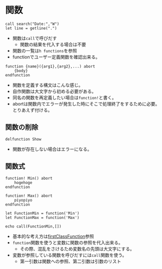 # 関数
```vim
call search("Date:","W")
let line = getline(".")
```
* 関数は`call`で呼びだす
    * 関数の結果を代入する場合は不要
* 関数の一覧は`h functions`を参照
* functionでユーザー定義関数を確認出来る。

```vim
function {name}({arg1},{arg2},...) abort
    {body}
endfunction
```
* 関数を定義する構文はこんな感じ。
* 自作関数は大文字から初める必要がある。
* 同名の関数を再定義したい場合は`function!`と書く。
* abortは関数内でエラーが発生した時にそこで処理終了をするために必要。とりあえず付ける。

## 関数の削除
```vim
delfunction Show
```
* 関数が存在しない場合はエラーになる。

## 関数式
```vim
function! Min() abort
    hogehoge
endfunction

function! Max() abort
    piyopiyo
endfunction

let FunctionMin = function('Min')
let FunctionMax = function('Max')

echo call(FunctionMin,[])
```
* 基本的な考え方は[firstClassFunction](../../keyword/firstClassFunction.md)参照
* `function`関数を使うと変数に関数の参照を代入出来る。
    * その際、混乱をさけるため変数名の先頭は大文字にする。
* 変数が参照している関数を呼びだすには`call`関数を使う。
    * 第一引数は関数への参照、第二引数は引数のリスト

